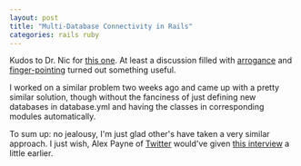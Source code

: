 ```yaml
---
layout: post
title: "Multi-Database Connectivity in Rails"
categories: rails ruby
---
```

Kudos to Dr. Nic for <a href="http://drnicwilliams.com/2007/04/12/magic-multi-connections-a-facility-in-rails-to-talk-to-more-than-one-database-at-a-time/">this one</a>. At least a discussion filled with <a href="http://www.loudthinking.com/arc/000610.html">arrogance</a> and <a href="http://www.loudthinking.com/arc/000608.html">finger-pointing</a> turned out something useful.

I worked on a similar problem two weeks ago and came up with a pretty similar solution, though without the fanciness of just defining new databases in database.yml and having the classes in corresponding modules automatically.

To sum up: no jealousy, I'm just glad other's have taken a very similar approach. I just wish, Alex Payne of <a href="http://www.twitter.com">Twitter</a> would've given <a href="http://www.radicalbehavior.com/5-question-interview-with-twitter-developer-alex-payne/">this interview</a> a little earlier.
